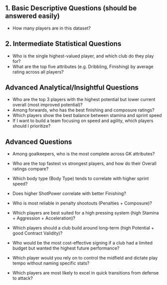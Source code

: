 ## 1. Basic Descriptive Questions (should be answered easily)
- How many players are in this dataset?

## 2. Intermediate Statistical Questions 
- Who is the single highest-valued player, and which club do they play for?
- What are the top five attributes (e.g. Dribbling, Finishing) by average rating across all players?

## Advanced Analytical/Insightful Questions
- Who are the top 3 players with the highest potential but lower current overall (most improved potential)?
- Among forwards, who has the best finishing and composure ratings?
- Which players show the best balance between stamina and sprint speed
- If I want to build a team focusing on speed and agility, which players should I prioritize?

## Advanced Questions
- Among goalkeepers, who is the most complete across GK attributes?

- Who are the top fastest vs strongest players, and how do their Overall ratings compare?

- Which body type (Body Type) tends to correlate with higher sprint speed?

- Does higher ShotPower correlate with better Finishing?

- Who is most reliable in penalty shootouts (Penalties + Composure)?

- Which players are best suited for a high pressing system (high Stamina + Aggression + Acceleration)?

- Which players should a club build around long-term (high Potential + good Contract Validity)?

- Who would be the most cost-effective signing if a club had a limited budget but wanted the highest future performance?

- Which player would you rely on to control the midfield and dictate play tempo without naming specific stats?

- Which players are most likely to excel in quick transitions from defense to attack?
